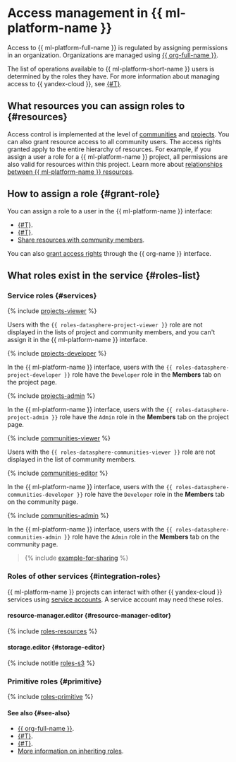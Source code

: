 # Access management in {{ ml-platform-name }}

Access to {{ ml-platform-full-name }} is regulated by assigning permissions in an organization. Organizations are managed using [{{ org-full-name }}](../../organization/).

The list of operations available to {{ ml-platform-short-name }} users is determined by the roles they have. For more information about managing access to {{ yandex-cloud }}, see [{#T}](../../iam/concepts/access-control/index.md). 

## What resources you can assign roles to {#resources}

Access control is implemented at the level of [communities](../concepts/community.md) and [projects](../concepts/project.md). You can also grant resource access to all community users. The access rights granted apply to the entire hierarchy of resources. For example, if you assign a user a role for a {{ ml-platform-name }} project, all permissions are also valid for resources within this project. Learn more about [relationships between {{ ml-platform-name }} resources](../concepts/resource-model.md).

## How to assign a role {#grant-role}

You can assign a role to a user in the {{ ml-platform-name }} interface:
* [{#T}](../operations/community/add-user.md).
* [{#T}](../operations/projects/add-user.md).
* [Share resources with community members](../operations/index.md#share).

You can also [grant access rights](../../organization/roles.md) through the {{ org-name }} interface.

## What roles exist in the service {#roles-list}

### Service roles {#services}

{% include [projects-viewer](../../_includes/roles-datasphere-project-viewer.md) %}

Users with the `{{ roles-datasphere-project-viewer }}` role are not displayed in the lists of project and community members, and you can't assign it in the {{ ml-platform-name }} interface.

{% include [projects-developer](../../_includes/roles-datasphere-projects-developer.md) %}

In the {{ ml-platform-name }} interface, users with the `{{ roles-datasphere-project-developer }}` role have the `Developer` role in the **Members** tab on the project page.

{% include [projects-admin](../../_includes/roles-datasphere-projects-admin.md) %}

In the {{ ml-platform-name }} interface, users with the `{{ roles-datasphere-project-admin }}` role have the `Admin` role in the **Members** tab on the project page.

{% include [communities-viewer](../../_includes/roles-datasphere-communities-viewer.md) %}

Users with the `{{ roles-datasphere-communities-viewer }}` role are not displayed in the list of community members.

{% include [communities-editor](../../_includes/roles-datasphere-communities-editor.md) %}

In the {{ ml-platform-name }} interface, users with the `{{ roles-datasphere-communities-developer }}` role have the `Developer` role in the **Members** tab on the community page.

{% include [communities-admin](../../_includes/roles-datasphere-communities-admin.md) %}

In the {{ ml-platform-name }} interface, users with the `{{ roles-datasphere-communities-admin }}` role have the `Admin` role in the **Members** tab on the community page.

> {% include [example-for-sharing](../../_includes/datasphere/roles-for-sharing-example.md) %}

### Roles of other services {#integration-roles}

{{ ml-platform-name }} projects can interact with other {{ yandex-cloud }} services using [service accounts](../../iam/concepts/users/service-accounts.md). A service account may need these roles.

#### resource-manager.editor {#resource-manager-editor}

{% include [roles-resources](../../_includes/roles-resource-manager-editor.md) %}

#### storage.editor {#storage-editor}

{% include notitle [roles-s3](../../_includes/roles-storage-editor.md) %}

### Primitive roles {#primitive}

{% include [roles-primitive](../../_includes/roles-primitive.md) %}

#### See also {#see-also}

* [{{ org-full-name }}](../../organization/).
* [{#T}](../../iam/concepts/access-control/index.md).
* [{#T}](../../iam/concepts/users/service-accounts.md).
* [More information on inheriting roles](../../resource-manager/concepts/resources-hierarchy.md#access-rights-inheritance).